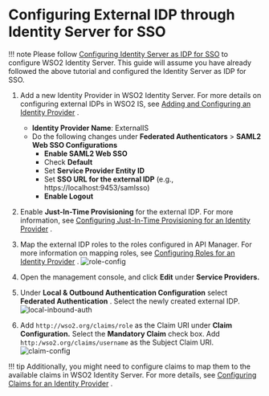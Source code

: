 # Configuring External IDP through Identity Server for SSO

!!! note
    Please follow [Configuring Identity Server as IDP for SSO]({{base_path}}/develop/extending-api-manager/saml2-sso/configuring-identity-server-as-idp-for-sso) to configure WSO2 Identity Server.
    This guide will assume you have already followed the above tutorial and configured the Identity Server as IDP for SSO.

1. Add a new Identity Provider in WSO2 Identity Server. For more details on configuring external IDPs in WSO2 IS, see [Adding and Configuring an Identity Provider](https://is.docs.wso2.com/en/5.10.0/learn/adding-and-configuring-an-identity-provider/) .

    -   **Identity Provider Name**: ExternalIS
    -   Do the following changes under **Federated Authenticators** &gt; **SAML2 Web SSO Configurations**
        -   **Enable SAML2 Web SSO**
        -   Check **Default**
        -   Set **Service Provider Entity ID**
        -   Set **SSO URL for the external IDP** (e.g., https://localhost:9453/samlsso)
        -   **Enable Logout**

2. Enable **Just-In-Time Provisioning** for the external IDP. For more information, see [Configuring Just-In-Time Provisioning for an Identity Provider](https://is.docs.wso2.com/en/5.10.0/learn/configuring-just-in-time-provisioning-for-an-identity-provider/) .

3. Map the external IDP roles to the roles configured in API Manager. For more information on mapping roles, see [Configuring Roles for an Identity Provider](https://is.docs.wso2.com/en/5.10.0/learn/configuring-roles-for-an-identity-provider/) .
    ![role-config]({{base_path}}/assets/img/learn/extensions/saml2-sso/role-config.png)
4. Open the management console, and click **Edit** under **Service Providers.**

5. Under **Local & Outbound Authentication Configuration** select **Federated Authentication** . Select the newly created external IDP.
    ![local-inbound-auth]({{base_path}}/assets/img/learn/extensions/saml2-sso/local-inbound-auth.png)

6. Add `http://wso2.org/claims/role` as the Claim URI under **Claim Configuration.** Select the **Mandatory Claim** check box. Add `http:/wso2.org/claims/username` as the Subject Claim URI.
    ![claim-config]({{base_path}}/assets/img/learn/extensions/saml2-sso/claim-config.png)

!!! tip
    Additionally, you might need to configure claims to map them to the available claims in WSO2 Identity Server. For more details, see [Configuring Claims for an Identity Provider](https://is.docs.wso2.com/en/5.10.0/learn/configuring-claims-for-an-identity-provider/) .


